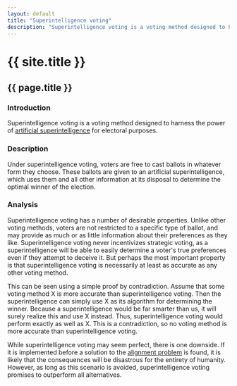 ```yaml
---
layout: default
title: "Superintelligence voting"
description: "Superintelligence voting is a voting method designed to harness the power of artificial superintelligence for electoral purposes."
---
```

# {{ site.title }}
## {{ page.title }}
### Introduction

Superintelligence voting is a voting method designed to harness the power of [artificial superintelligence](https://bternarytau.github.io/miscellaneous/superintelligence-reference-page) for electoral purposes.

### Description

Under superintelligence voting, voters are free to cast ballots in whatever form they choose. These ballots are given to an artificial superintelligence, which uses them and all other information at its disposal to determine the optimal winner of the election.

### Analysis

Superintelligence voting has a number of desirable properties. Unlike other voting methods, voters are not restricted to a specific type of ballot, and may provide as much or as little information about their preferences as they like. Superintelligence voting never incentivizes strategic voting, as a superintelligence will be able to easily determine a voter's true preferences even if they attempt to deceive it. But perhaps the most important property is that superintelligence voting is necessarily at least as accurate as any other voting method.


This can be seen using a simple proof by contradiction. Assume that some voting method X is more accurate than superintelligence voting. Then the superintelligence can simply use X as its algorithm for determining the winner. Because a superintelligence would be far smarter than us, it will surely realize this and use X instead. Thus, superintelligence voting would perform exactly as well as X. This is a contradiction, so no voting method is more accurate than superintelligence voting.

While superintelligence voting may seem perfect, there is one downside. If it is implemented before a solution to the [alignment problem](https://bternarytau.github.io/miscellaneous/superintelligence-reference-page#alignment-problem) is found, it is likely that the consequences will be disastrous for the entirety of humanity. However, as long as this scenario is avoided, superintelligence voting promises to outperform all alternatives.
